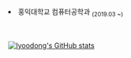 <li>홍익대학교 컴퓨터공학과 <sub>(2019.03 ~)</sub></li>
  
<br><br>
[![lyoodong's GitHub stats](https://github-readme-stats.vercel.app/api?username=lyoodong&show_icons=true&theme=swift&hide=prs,issues,contribs)](https://github.com/anuraghazra/github-readme-stats)
  
  
 




